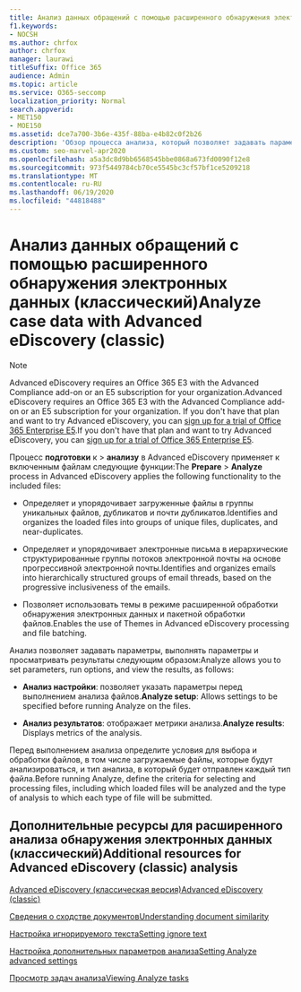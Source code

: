 ```yaml
---
title: Анализ данных обращений с помощью расширенного обнаружения электронных данных
f1.keywords:
- NOCSH
ms.author: chrfox
author: chrfox
manager: laurawi
titleSuffix: Office 365
audience: Admin
ms.topic: article
ms.service: O365-seccomp
localization_priority: Normal
search.appverid:
- MET150
- MOE150
ms.assetid: dce7a700-3b6e-435f-88ba-e4b82c0f2b26
description: 'Обзор процесса анализа, который позволяет задавать параметры, параметры запуска и просматривать результаты в приложении Microsoft 365 Advanced eDiscovery. '
ms.custom: seo-marvel-apr2020
ms.openlocfilehash: a5a3dc8d9bb6568545bbe0868a673fd0090f12e8
ms.sourcegitcommit: 973f5449784cb70ce5545bc3cf57bf1ce5209218
ms.translationtype: MT
ms.contentlocale: ru-RU
ms.lasthandoff: 06/19/2020
ms.locfileid: "44818488"
---
```

# <a name="analyze-case-data-with-advanced-ediscovery-classic"></a><span data-ttu-id="1dc09-103">Анализ данных обращений с помощью расширенного обнаружения электронных данных (классический)</span><span class="sxs-lookup"><span data-stu-id="1dc09-103">Analyze case data with Advanced eDiscovery (classic)</span></span>

> [!NOTE]
> <span data-ttu-id="1dc09-104">Advanced eDiscovery requires an Office 365 E3 with the Advanced Compliance add-on or an E5 subscription for your organization.</span><span class="sxs-lookup"><span data-stu-id="1dc09-104">Advanced eDiscovery requires an Office 365 E3 with the Advanced Compliance add-on or an E5 subscription for your organization.</span></span> <span data-ttu-id="1dc09-105">If you don't have that plan and want to try Advanced eDiscovery, you can [sign up for a trial of Office 365 Enterprise E5](https://go.microsoft.com/fwlink/p/?LinkID=698279).</span><span class="sxs-lookup"><span data-stu-id="1dc09-105">If you don't have that plan and want to try Advanced eDiscovery, you can [sign up for a trial of Office 365 Enterprise E5](https://go.microsoft.com/fwlink/p/?LinkID=698279).</span></span> 
  
<span data-ttu-id="1dc09-106">Процесс **подготовки** к \> **анализу** в Advanced eDiscovery применяет к включенным файлам следующие функции:</span><span class="sxs-lookup"><span data-stu-id="1dc09-106">The **Prepare** \> **Analyze** process in Advanced eDiscovery applies the following functionality to the included files:</span></span> 
  
- <span data-ttu-id="1dc09-107">Определяет и упорядочивает загруженные файлы в группы уникальных файлов, дубликатов и почти дубликатов.</span><span class="sxs-lookup"><span data-stu-id="1dc09-107">Identifies and organizes the loaded files into groups of unique files, duplicates, and near-duplicates.</span></span>
    
- <span data-ttu-id="1dc09-108">Определяет и упорядочивает электронные письма в иерархические структурированные группы потоков электронной почты на основе прогрессивной электронной почты.</span><span class="sxs-lookup"><span data-stu-id="1dc09-108">Identifies and organizes emails into hierarchically structured groups of email threads, based on the progressive inclusiveness of the emails.</span></span>
    
- <span data-ttu-id="1dc09-109">Позволяет использовать темы в режиме расширенной обработки обнаружения электронных данных и пакетной обработки файлов.</span><span class="sxs-lookup"><span data-stu-id="1dc09-109">Enables the use of Themes in Advanced eDiscovery processing and file batching.</span></span>
    
 <span data-ttu-id="1dc09-110">Анализ позволяет задавать параметры, выполнять параметры и просматривать результаты следующим образом:</span><span class="sxs-lookup"><span data-stu-id="1dc09-110">Analyze allows you to set parameters, run options, and view the results, as follows:</span></span> 
  
- <span data-ttu-id="1dc09-111">**Анализ настройки**: позволяет указать параметры перед выполнением анализа файлов.</span><span class="sxs-lookup"><span data-stu-id="1dc09-111">**Analyze setup**: Allows settings to be specified before running Analyze on the files.</span></span>
    
- <span data-ttu-id="1dc09-112">**Анализ результатов**: отображает метрики анализа.</span><span class="sxs-lookup"><span data-stu-id="1dc09-112">**Analyze results**: Displays metrics of the analysis.</span></span> 
    
<span data-ttu-id="1dc09-113">Перед выполнением анализа определите условия для выбора и обработки файлов, в том числе загружаемые файлы, которые будут анализироваться, и тип анализа, в который будет отправлен каждый тип файла.</span><span class="sxs-lookup"><span data-stu-id="1dc09-113">Before running Analyze, define the criteria for selecting and processing files, including which loaded files will be analyzed and the type of analysis to which each type of file will be submitted.</span></span> 
  
## <a name="additional-resources-for-advanced-ediscovery-classic-analysis"></a><span data-ttu-id="1dc09-114">Дополнительные ресурсы для расширенного анализа обнаружения электронных данных (классический)</span><span class="sxs-lookup"><span data-stu-id="1dc09-114">Additional resources for Advanced eDiscovery (classic) analysis</span></span>

[<span data-ttu-id="1dc09-115">Advanced eDiscovery (классическая версия)</span><span class="sxs-lookup"><span data-stu-id="1dc09-115">Advanced eDiscovery (classic)</span></span>](office-365-advanced-ediscovery.md)
  
[<span data-ttu-id="1dc09-116">Сведения о сходстве документов</span><span class="sxs-lookup"><span data-stu-id="1dc09-116">Understanding document similarity</span></span>](understand-document-similarity-in-advanced-ediscovery.md)
  
[<span data-ttu-id="1dc09-117">Настройка игнорируемого текста</span><span class="sxs-lookup"><span data-stu-id="1dc09-117">Setting ignore text</span></span>](set-ignore-text-in-advanced-ediscovery.md)
  
[<span data-ttu-id="1dc09-118">Настройка дополнительных параметров анализа</span><span class="sxs-lookup"><span data-stu-id="1dc09-118">Setting Analyze advanced settings</span></span>](set-analyze-advanced-settings-in-advanced-ediscovery.md)
  
[<span data-ttu-id="1dc09-119">Просмотр задач анализа</span><span class="sxs-lookup"><span data-stu-id="1dc09-119">Viewing Analyze tasks</span></span>](view-analyze-results-in-advanced-ediscovery.md)

